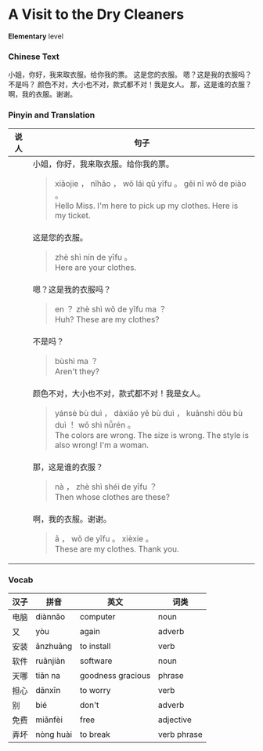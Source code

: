 # A Visit to the Dry Cleaners
**Elementary** level
### Chinese Text
小姐，你好，我来取衣服。给你我的票。
这是您的衣服。
嗯？这是我的衣服吗？
不是吗？
颜色不对，大小也不对，款式都不对！我是女人。
那，这是谁的衣服？
啊，我的衣服。谢谢。

### Pinyin and Translation
|说人|句子|
|----|----|
||小姐，你好，我来取衣服。给你我的票。<blockquote>xiǎojie ， nǐhǎo ， wǒ lái qǔ yīfu 。 gěi nǐ wǒ de piào 。<br />Hello Miss. I'm here to pick up my clothes. Here is my ticket.</blockquote>|
||这是您的衣服。<blockquote>zhè shì nín de yīfu 。<br />Here are your clothes.</blockquote>|
||嗯？这是我的衣服吗？<blockquote>en ？ zhè shì wǒ de yīfu ma ？<br />Huh? These are my clothes?</blockquote>|
||不是吗？<blockquote>bùshì ma ？<br />Aren't they?</blockquote>|
||颜色不对，大小也不对，款式都不对！我是女人。<blockquote>yánsè bù duì ， dàxiǎo yě bù duì ， kuǎnshì dōu bù duì ！ wǒ shì nǚrén 。<br />The colors are wrong. The size is wrong. The style is also wrong! I'm a woman.</blockquote>|
||那，这是谁的衣服？<blockquote>nà ， zhè shì shéi de yīfu ？<br />Then whose clothes are these?</blockquote>|
||啊，我的衣服。谢谢。<blockquote>ā ， wǒ de yīfu 。 xièxie 。<br />These are my clothes. Thank you.</blockquote>|
### Vocab
|汉子|拼音|英文|词类|
|----|----|----|----|
|电脑|diànnǎo|computer|noun|
|又|yòu|again|adverb|
|安装|ānzhuāng|to install|verb|
|软件|ruǎnjiàn|software|noun|
|天哪|tiān na|goodness gracious|phrase|
|担心|dānxīn|to worry|verb|
|别|bié|don't|adverb|
|免费|miǎnfèi|free|adjective|
|弄坏|nòng huài|to break|verb phrase|